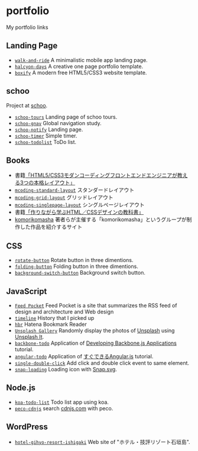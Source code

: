 # portfolio
My portfolio links

## Landing Page
 - [`walk-and-ride`](https://github.com/shgtkshruch/walk-and-ride) A minimalistic mobile app landing page.
 - [`halcyon-days`](https://github.com/shgtkshruch/halcyon-days) A creative one page portfolio template.
 - [`boxify`](https://github.com/shgtkshruch/boxify) A modern free HTML5/CSS3 website template.

## schoo
Project at [schoo](https://schoo.jp/).
 - [`schoo-tours`](https://github.com/shgtkshruch/schoo-tours) Landing page of schoo tours.
 - [`schoo-gnav`](https://github.com/shgtkshruch/schoo-gnav) Global navigation study.
 - [`schoo-notify`](https://github.com/shgtkshruch/schoo-notify) Landing page.
 - [`schoo-timer`](https://github.com/shgtkshruch/schoo-timer) Simple timer.
 - [`schoo-todolist`](https://github.com/shgtkshruch/schoo-todolist) ToDo list.


## Books
 - 書籍[「HTML5/CSS3モダンコーディングフロントエンドエンジニアが教える3つの本格レイアウト」](http://www.shoeisha.co.jp/book/detail/9784798141572)
  - [`mcoding-standard-layout`](https://github.com/shgtkshruch/mcoding-standard-layout) スタンダードレイアウト
  - [`mcoding-grid-layout`](https://github.com/shgtkshruch/mcoding-grid-layout) グリッドレイアウト
  - [`mcoding-singlepage-layout`](https://github.com/shgtkshruch/mcoding-singlepage-layout) シングルページレイアウト
 - 書籍[「作りながら学ぶHTML／CSSデザインの教科書」](http://htmlcss.cat-speak.net/)
  - [komorikomasha](https://github.com/shgtkshruch/htmlcss-design-textbook) 著者らが主催する「komorikomasha」というグループが制作した作品を紹介するサイト

## CSS
- [`rotate-button`](https://github.com/shgtkshruch/rotate-button) Rotate button in three dimentions.
- [`folding-button`](https://github.com/shgtkshruch/folding-button) Folding button in three dimentions.
- [`background-switch-button`](https://github.com/shgtkshruch/background-switch-button) Background switch button.

## JavaScript
 - [`Feed Pocket`](https://github.com/shgtkshruch/feed-pocket) Feed Pocket is a site that summarizes the RSS feed of design and architecture and Web design
 - [`timeline`](https://github.com/shgtkshruch/timeline) History that I picked up
 - [`hbr`](https://github.com/shgtkshruch/hbr) Hatena Bookmark Reader
 - [`Unsplash Gallery`](https://github.com/shgtkshruch/unsplash-gallery) Randomly display the photos of [Unsplash](https://unsplash.com/) using [Unsplash It](https://unsplash.it/).
 - [`backbone-todo`](https://github.com/shgtkshruch/backbone-todo) Application of [Developing Backbone.js Applications](http://shop.oreilly.com/product/0636920025344.do) tutorial.
 - [`angular-todo`](https://github.com/shgtkshruch/angular-todo) Application of [すぐできるAngular.js](http://8th713.github.io/LearnAngularJS/#/) tutorial.
 - [`single-double-click`](https://github.com/shgtkshruch/single-double-click) Add click and double click event to same element.
 - [`snap-loading`](https://github.com/shgtkshruch/snap-loading) Loading icon with [Snap.svg](http://snapsvg.io/).

## Node.js
 - [`koa-todo-list`](https://github.com/shgtkshruch/koa-todo-list) Todo list app using koa.
 - [`peco-cdnjs`](https://github.com/shgtkshruch/peco-cdnjs) search [cdnjs.com](https://cdnjs.com/) with peco. 


## WordPress
 - [`hotel-gihyo-resort-ishigaki`](https://github.com/shgtkshruch/hotel-gihyo-resort-ishigaki) Web site of "ホテル・技評リゾート石垣島".
